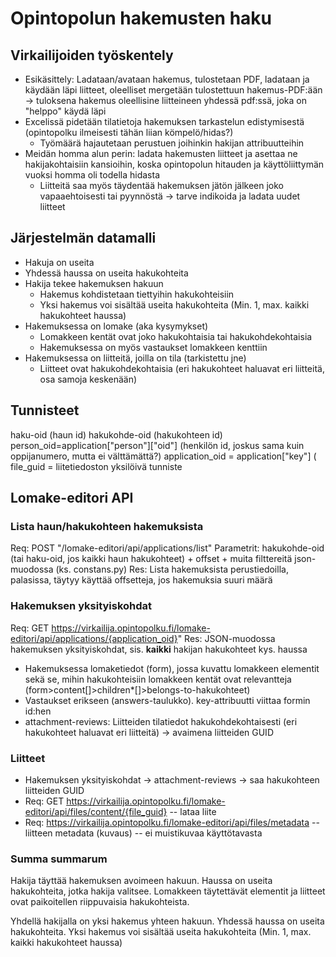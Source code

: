 # Opintopolun hakemusten haku

## Virkailijoiden työskentely

- Esikäsittely: Ladataan/avataan hakemus, tulostetaan PDF, ladataan ja käydään läpi liitteet, oleelliset mergetään tulostettuun hakemus-PDF:ään -> tuloksena hakemus oleellisine liitteineen yhdessä pdf:ssä, joka on "helppo" käydä läpi
- Excelissä pidetään tilatietoja hakemuksen tarkastelun edistymisestä (opintopolku ilmeisesti tähän liian kömpelö/hidas?)
	- Työmäärä hajautetaan perustuen joihinkin hakijan attribuutteihin
- Meidän homma alun perin: ladata hakemusten liitteet ja asettaa ne hakijakohtaisiin kansioihin, koska opintopolun hitauden ja käyttöliittymän vuoksi homma oli todella hidasta
	- Liitteitä saa myös täydentää hakemuksen jätön jälkeen joko vapaaehtoisesti tai pyynnöstä -> tarve indikoida ja ladata uudet liitteet


## Järjestelmän datamalli

- Hakuja on useita
- Yhdessä haussa on useita hakukohteita
- Hakija tekee hakemuksen hakuun
	- Hakemus kohdistetaan tiettyihin hakukohteisiin
	- Yksi hakemus voi sisältää useita hakukohteita (Min. 1, max. kaikki hakukohteet haussa)
- Hakemuksessa on lomake (aka kysymykset)
	- Lomakkeen kentät ovat joko hakukohtaisia tai hakukohdekohtaisia
	- Hakemuksessa on myös vastaukset lomakkeen kenttiin
- Hakemuksessa on liitteitä, joilla on tila (tarkistettu jne)
	- Liitteet ovat hakukohdekohtaisia (eri hakukohteet haluavat eri liitteitä, osa samoja keskenään)

## Tunnisteet

haku-oid (haun id)
hakukohde-oid (hakukohteen id)
person_oid=application["person"]["oid"] (henkilön id, joskus sama kuin oppijanumero, mutta ei välttämättä?)
application_oid = application["key"] (
file_guid = liitetiedoston yksilöivä tunniste

## Lomake-editori API

### Lista haun/hakukohteen hakemuksista
Req: POST "/lomake-editori/api/applications/list"
Parametrit: hakukohde-oid (tai haku-oid, jos kaikki haun hakukohteet) + offset + muita filttereitä json-muodossa (ks. constans.py)
Res: Lista hakemuksista perustiedoilla, palasissa, täytyy käyttää offsetteja, jos hakemuksia suuri määrä

### Hakemuksen yksityiskohdat
Req: GET https://virkailija.opintopolku.fi/lomake-editori/api/applications/{application_oid}"
Res: JSON-muodossa hakemuksen yksityiskohdat, sis. **kaikki** hakijan hakukohteet kys. haussa

- Hakemuksessa lomaketiedot (form), jossa kuvattu lomakkeen elementit sekä se, mihin hakukohteisiin lomakkeen kentät ovat relevantteja (form>content[]>children*[]>belongs-to-hakukohteet)
- Vastaukset erikseen (answers-taulukko). key-attribuutti viittaa formin id:hen
- attachment-reviews: Liitteiden tilatiedot hakukohdekohtaisesti (eri hakukohteet haluavat eri liitteitä) -> avaimena liitteiden GUID

### Liitteet

- Hakemuksen yksityiskohdat -> attachment-reviews -> saa hakukohteen liitteiden GUID
- Req: GET https://virkailija.opintopolku.fi/lomake-editori/api/files/content/{file_guid} -- lataa liite
- Req: https://virkailija.opintopolku.fi/lomake-editori/api/files/metadata -- liitteen metadata (kuvaus) -- ei muistikuvaa käyttötavasta


### Summa summarum

Hakija täyttää hakemuksen avoimeen hakuun. Haussa on useita hakukohteita, jotka hakija valitsee. Lomakkeen täytettävät elementit ja liitteet ovat paikoitellen riippuvaisia hakukohteista.

Yhdellä hakijalla on yksi hakemus yhteen hakuun. Yhdessä haussa on useita hakukohteita. Yksi hakemus voi sisältää useita hakukohteita (Min. 1, max. kaikki hakukohteet haussa)